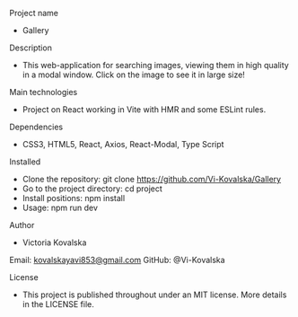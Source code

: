 Project name
- Gallery

Description
- This web-application for searching images, viewing them in high quality in a modal window. Click on the image to see it in large size!

Main technologies
- Project on React working in Vite with HMR and some ESLint rules.

Dependencies
- CSS3, HTML5, React, Axios, React-Modal, Type Script

Installed
- Clone the repository: git clone https://github.com/Vi-Kovalska/Gallery
- Go to the project directory: cd project
- Install positions: npm install
- Usage: npm run dev

Author
- Victoria Kovalska

Email: kovalskayavi853@gmail.com GitHub: @Vi-Kovalska

License
- This project is published throughout under an MIT license. More details in the LICENSE file.

